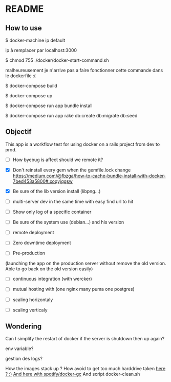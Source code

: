 # README

## How to use

$ docker-machine ip default

ip à remplacer par localhost:3000

$ chmod 755 ./docker/docker-start-command.sh

malheureusement je n'arrive pas a faire fonctionner cette commande dans le dockerfile :(

$ docker-compose build

$ docker-compose up

$ docker-compose run app bundle install

$ docker-compose run app rake db:create db:migrate db:seed

## Objectif

This app is a workflow test for using docker on a rails project from dev to prod.

* [ ] How byebug is affect should we remote it?

* [x] Don't reinstall every gem when the gemfile.lock change
https://medium.com/@fbzga/how-to-cache-bundle-install-with-docker-7bed453a5800#.xoqyjqgsw

* [x] Be sure of the lib version install (libpng...)

* [ ] multi-server dev in the same time with easy find url to hit

* [ ] Show only log of a specific container

* [ ] Be sure of the system use (debian...) and his version

* [ ] remote deployment

* [ ] Zero downtime deployment

* [ ] Pre-production

 (launching the app on the production server without remove the old version. Able to go back on the old version easily)

* [ ] continuous integration (with wercker)

* [ ] mutual hosting with (one nginx many puma one postgres)

* [ ] scaling horizontaly

* [ ] scaling verticaly



## Wondering

Can I simplify the restart of docker if the server is shutdown then up again?

env variable?

gestion des logs?

How the images stack up ? How avoid to get too much harddrive taken
[here ? :)](https://gist.github.com/ngpestelos/4fc2e31e19f86b9cf10b)
[And here with spotify/docker-gc](https://github.com/spotify/docker-gc)
And script docker-clean.sh

